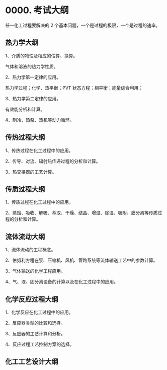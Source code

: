 # 0000. 考试大纲
任一化工过程要解决的 2 个基本问题，一个是过程的极限，一个是过程的速率。

## 热力学大纲

1、介质的物性及相应的估算、换算。

气体和溶液的热力学性质。

2、热力学第一定律的应用。

热力学过程；化学、热平衡；PVT 状态方程；相平衡；能量综合利用；

3、热力学第二定律的应用。

有效能分析和计算。

4、制冷、热泵、热机等动力循环。

## 传热过程大纲

1、传热过程在化工过程中的应用。

2、传导、对流、辐射热传递过程的分析和计算。

3、热交换器的工艺计算。

## 传质过程大纲

1、传质过程在化工过程中的应用。

2、蒸馏、吸收、解吸、萃取、干燥、结晶、增湿、除湿、吸附、膜分离等传质过程的分析和计算。

## 流体流动大纲

1、流体流动的工程概念。

2、伯努利方程在泵、压缩机、风机、管路系统等流体输送工艺中的参数计算。

3、气体输送的化学工程应用。

4、气、液、固分离设备的计算以及在化工过程中的应用。

## 化学反应过程大纲

1、化学反应在化工过程中的应用。

2、反应器类型的比较和选择。

3、反应器的工艺计算和分析。

4、反应过程工艺控制方案的选择。

## 化工工艺设计大纲

